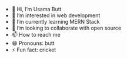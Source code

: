 - 👋 Hi, I’m Usama Butt
- 👀 I’m interested in web development
- 🌱 I’m currently learning MERN Stack
- 💞️ I’m looking to collaborate with open source
- 📫 How to reach me 
- 😄 Pronouns: butt
- ⚡ Fun fact: cricket



